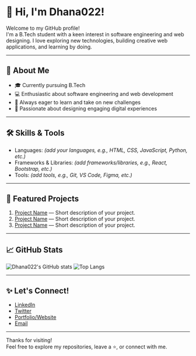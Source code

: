 # 👋 Hi, I'm Dhana022!

Welcome to my GitHub profile!  
I'm a B.Tech student with a keen interest in software engineering and web designing. I love exploring new technologies, building creative web applications, and learning by doing.

---

## 🚀 About Me

- 🎓 Currently pursuing B.Tech
- 💻 Enthusiastic about software engineering and web development
- 🌱 Always eager to learn and take on new challenges
- 🎨 Passionate about designing engaging digital experiences

---

## 🛠️ Skills & Tools

- Languages: *(add your languages, e.g., HTML, CSS, JavaScript, Python, etc.)*
- Frameworks & Libraries: *(add frameworks/libraries, e.g., React, Bootstrap, etc.)*
- Tools: *(add tools, e.g., Git, VS Code, Figma, etc.)*

---

## 🌟 Featured Projects

<!-- List some projects here if you have any you'd like to showcase! Example below: -->

1. [Project Name](#) — Short description of your project.
2. [Project Name](#) — Short description of your project.
3. [Project Name](#) — Short description of your project.

---

## 📈 GitHub Stats

![Dhana022's GitHub stats](https://github-readme-stats.vercel.app/api?username=Dhana022&show_icons=true&theme=dracula)
![Top Langs](https://github-readme-stats.vercel.app/api/top-langs/?username=Dhana022&layout=compact&theme=dracula)

---

## ✨ Let's Connect!

- [LinkedIn](#)  
- [Twitter](#)  
- [Portfolio/Website](#)  
- [Email](mailto:your.email@example.com)

---

Thanks for visiting!  
Feel free to explore my repositories, leave a ⭐, or connect with me.

<!-- Profile README generated with GitHub Copilot ✨ -->
